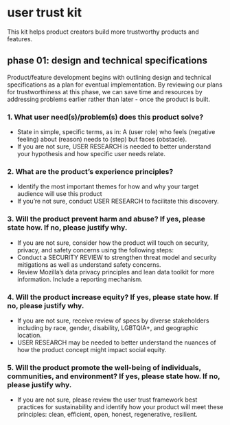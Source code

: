 # user trust kit

This kit helps product creators build more trustworthy products and features.

## phase 01: design and technical specifications
Product/feature development begins with outlining design and technical specifications as a plan for eventual implementation. By reviewing our plans for trustworthiness at this phase, we can save time and resources by addressing problems earlier rather than later - once the product is built. 

### 1. What user need(s)/problem(s) does this product solve?
* State in simple, specific terms, as in: A (user role) who feels (negative feeling) about (reason) needs to (step) but faces (obstacle).
* If you are not sure, USER RESEARCH is needed to better understand your hypothesis and how specific user needs relate.

### 2. What are the product’s experience principles?
* Identify the most important themes for how and why your target audience will use this product
* If you’re not sure, conduct USER RESEARCH to facilitate this discovery.

### 3. Will the product prevent harm and abuse? If yes, please state how. If no, please justify why.
* If you are not sure, consider how the product will touch on security, privacy, and safety concerns using the following steps:
* Conduct a SECURITY REVIEW to strengthen threat model and security mitigations as well as understand safety concerns.
* Review Mozilla’s data privacy principles and lean data toolkit for more information.
Include a reporting mechanism.

### 4. Will the product increase equity? If yes, please state how. If no, please justify why.
* If you are not sure, receive review of specs by diverse stakeholders including by race, gender, disability, LGBTQIA+, and geographic location.
* USER RESEARCH may be needed to better understand the nuances of how the product concept might impact social equity.

### 5. Will the product promote the well-being of individuals, communities, and environment? If yes, please state how. If no, please justify why.
* If you are not sure, please review the user trust framework best practices for sustainability and identify how your product will meet these principles: clean, efficient, open, honest, regenerative, resilient.





